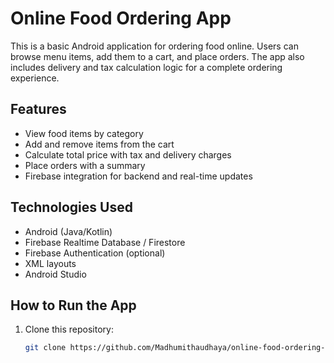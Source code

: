 # Online Food Ordering App

This is a basic Android application for ordering food online. Users can browse menu items, add them to a cart, and place orders. The app also includes delivery and tax calculation logic for a complete ordering experience.

## Features

- View food items by category
- Add and remove items from the cart
- Calculate total price with tax and delivery charges
- Place orders with a summary
- Firebase integration for backend and real-time updates

## Technologies Used

- Android (Java/Kotlin)
- Firebase Realtime Database / Firestore
- Firebase Authentication (optional)
- XML layouts
- Android Studio

## How to Run the App

1. Clone this repository:
   ```bash
   git clone https://github.com/Madhumithaudhaya/online-food-ordering-app.git

